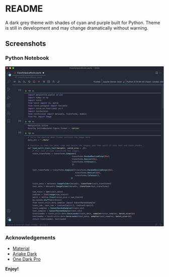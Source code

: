 # README
A dark grey theme with shades of cyan and purple built for Python. Theme is still in development and may change dramatically without warning.

## Screenshots

### Python Notebook
![Notebook Example](img/notebook.png)

### Acknowledgements
* [Material](https://marketplace.visualstudio.com/items?itemName=Equinusocio.vsc-material-theme)
* [Ariake Dark](https://marketplace.visualstudio.com/items?itemName=wart.ariake-dark)
* [One Dark Pro](https://marketplace.visualstudio.com/items?itemName=akamud.vscode-theme-onedark)

**Enjoy!**
